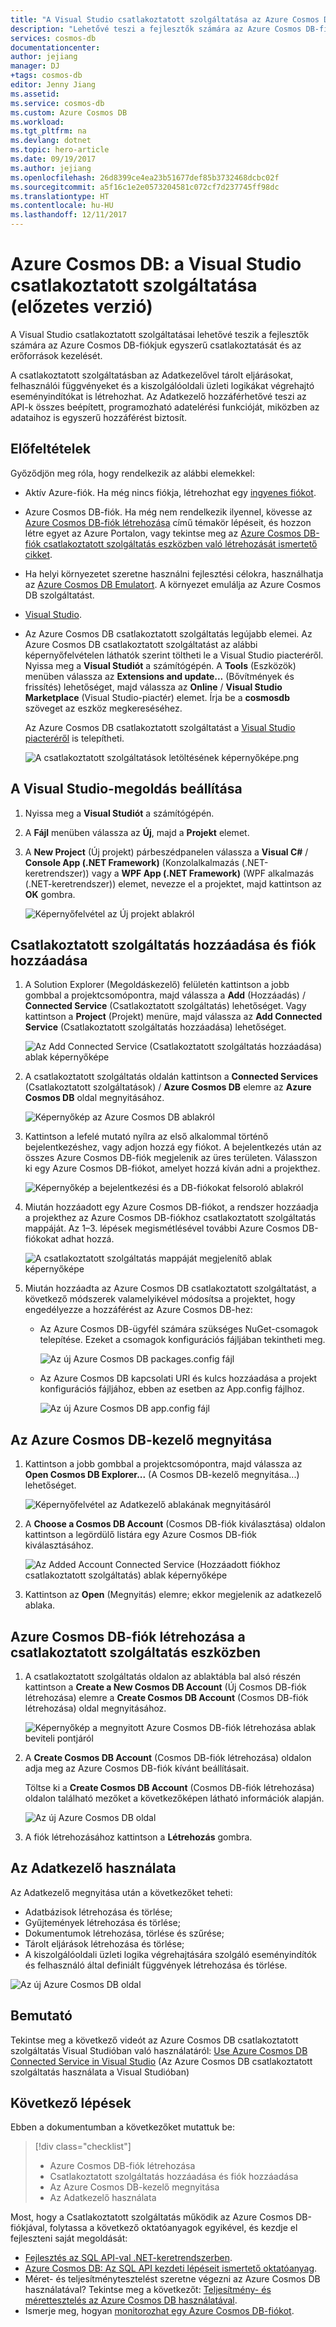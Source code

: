 ```yaml
---
title: "A Visual Studio csatlakoztatott szolgáltatása az Azure Cosmos DB-hez"
description: "Lehetővé teszi a fejlesztők számára az Azure Cosmos DB-fiókjuk egyszerű csatlakoztatását és az erőforrások kezelését a Visual Studio csatlakoztatott szolgáltatásain keresztül"
services: cosmos-db
documentationcenter: 
author: jejiang
manager: DJ
+tags: cosmos-db
editor: Jenny Jiang
ms.assetid: 
ms.service: cosmos-db
ms.custom: Azure Cosmos DB
ms.workload: 
ms.tgt_pltfrm: na
ms.devlang: dotnet
ms.topic: hero-article
ms.date: 09/19/2017
ms.author: jejiang
ms.openlocfilehash: 26d8399ce4ea23b51677def85b3732468dcbc02f
ms.sourcegitcommit: a5f16c1e2e0573204581c072cf7d237745ff98dc
ms.translationtype: HT
ms.contentlocale: hu-HU
ms.lasthandoff: 12/11/2017
---
```

# <a name="azure-cosmos-db-visual-studio-connected-service-preview"></a>Azure Cosmos DB: a Visual Studio csatlakoztatott szolgáltatása (előzetes verzió)

A Visual Studio csatlakoztatott szolgáltatásai lehetővé teszik a fejlesztők számára az Azure Cosmos DB-fiókjuk egyszerű csatlakoztatását és az erőforrások kezelését.

A csatlakoztatott szolgáltatásban az Adatkezelővel tárolt eljárásokat, felhasználói függvényeket és a kiszolgálóoldali üzleti logikákat végrehajtó eseményindítókat is létrehozhat. Az Adatkezelő hozzáférhetővé teszi az API-k összes beépített, programozható adatelérési funkcióját, miközben az adataihoz is egyszerű hozzáférést biztosít.

## <a name="prerequisites"></a>Előfeltételek

Győződjön meg róla, hogy rendelkezik az alábbi elemekkel:

* Aktív Azure-fiók. Ha még nincs fiókja, létrehozhat egy [ingyenes fiókot](https://azure.microsoft.com/free/). 
* Azure Cosmos DB-fiók. Ha még nem rendelkezik ilyennel, kövesse az [Azure Cosmos DB-fiók létrehozása](create-documentdb-dotnet.md) című témakör lépéseit, és hozzon létre egyet az Azure Portalon, vagy tekintse meg az [Azure Cosmos DB-fiók csatlakoztatott szolgáltatás eszközben való létrehozását ismertető cikket](#Create-an-Azure-Cosmo-DB-account-in-Connected-Service-tool). 
* Ha helyi környezetet szeretne használni fejlesztési célokra, használhatja az [Azure Cosmos DB Emulatort](local-emulator.md). A környezet emulálja az Azure Cosmos DB szolgáltatást.
* [Visual Studio](http://www.visualstudio.com/).
* Az Azure Cosmos DB csatlakoztatott szolgáltatás legújabb elemei. Az Azure Cosmos DB csatlakoztatott szolgáltatást az alábbi képernyőfelvételen láthatók szerint töltheti le a Visual Studio piacteréről. Nyissa meg a **Visual Studiót** a számítógépén. A **Tools** (Eszközök) menüben válassza az **Extensions and update...** (Bővítmények és frissítés) lehetőséget, majd válassza az **Online** / **Visual Studio Marketplace** (Visual Studio-piactér) elemet. Írja be a **cosmosdb** szöveget az eszköz megkereséséhez.

    Az Azure Cosmos DB csatlakoztatott szolgáltatást a [Visual Studio piacteréről](https://go.microsoft.com/fwlink/?linkid=858709) is telepítheti.

    ![A csatlakoztatott szolgáltatások letöltésének képernyőképe.png](./media/connected-service/connected-service-downloadbits.png) 

## <a id="SetupVS"></a>A Visual Studio-megoldás beállítása
1. Nyissa meg a **Visual Studiót** a számítógépén.
2. A **Fájl** menüben válassza az **Új**, majd a **Projekt** elemet.
3. A **New Project** (Új projekt) párbeszédpanelen válassza a **Visual C#** / **Console App (.NET Framework)** (Konzolalkalmazás (.NET-keretrendszer)) vagy a **WPF App (.NET Framework)** (WPF alkalmazás (.NET-keretrendszer)) elemet, nevezze el a projektet, majd kattintson az **OK** gombra.

    ![Képernyőfelvétel az Új projekt ablakról](./media/connected-service/connected-service-new-project.png)
    
## <a name="add-connected-service-and-add-account"></a>Csatlakoztatott szolgáltatás hozzáadása és fiók hozzáadása
1. A Solution Explorer (Megoldáskezelő) felületén kattintson a jobb gombbal a projektcsomópontra, majd válassza a **Add** (Hozzáadás) / **Connected Service** (Csatlakoztatott szolgáltatás) lehetőséget. Vagy kattintson a **Project** (Projekt) menüre, majd válassza az **Add Connected Service** (Csatlakoztatott szolgáltatás hozzáadása) lehetőséget.

    ![Az Add Connected Service (Csatlakoztatott szolgáltatás hozzáadása) ablak képernyőképe](./media/connected-service/connected-service-add-connectedservice-rightclick.png)
2. A csatlakoztatott szolgáltatás oldalán kattintson a **Connected Services** (Csatlakoztatott szolgáltatások) / **Azure Cosmos DB** elemre az **Azure Cosmos DB** oldal megnyitásához.

    ![Képernyőkép az Azure Cosmos DB ablakról](./media/connected-service/connected-service-choose-azure-cosmosdb.png)
3. Kattintson a lefelé mutató nyílra az első alkalommal történő bejelentkezéshez, vagy adjon hozzá egy fiókot. A bejelentkezés után az összes Azure Cosmos DB-fiók megjelenik az üres területen. Válasszon ki egy Azure Cosmos DB-fiókot, amelyet hozzá kíván adni a projekthez.

    ![Képernyőkép a bejelentkezési és a DB-fiókokat felsoroló ablakról](./media/connected-service/connected-service-add-db-account.png)
4. Miután hozzáadott egy Azure Cosmos DB-fiókot, a rendszer hozzáadja a projekthez az Azure Cosmos DB-fiókhoz csatlakoztatott szolgáltatás mappáját. Az 1–3. lépések megismétlésével további Azure Cosmos DB-fiókokat adhat hozzá.

    ![A csatlakoztatott szolgáltatás mappáját megjelenítő ablak képernyőképe](./media/connected-service/connected-service-add-connectedservice-folder.png)

5. Miután hozzáadta az Azure Cosmos DB csatlakoztatott szolgáltatást, a következő módszerek valamelyikével módosítsa a projektet, hogy engedélyezze a hozzáférést az Azure Cosmos DB-hez:

    * Az Azure Cosmos DB-ügyfél számára szükséges NuGet-csomagok telepítése. Ezeket a csomagok konfigurációs fájljában tekintheti meg. 

        ![Az új Azure Cosmos DB packages.config fájl](./media/connected-service/connected-service-packages-config.png)   
    
    * Az Azure Cosmos DB kapcsolati URI és kulcs hozzáadása a projekt konfigurációs fájljához, ebben az esetben az App.config fájlhoz. 

        ![Az új Azure Cosmos DB app.config fájl](./media/connected-service/connected-service-app-config.png) 

## <a name="open-azure-cosmos-db-explorer"></a>Az Azure Cosmos DB-kezelő megnyitása
1. Kattintson a jobb gombbal a projektcsomópontra, majd válassza az **Open Cosmos DB Explorer...** (A Cosmos DB-kezelő megnyitása...) lehetőséget.

    ![Képernyőfelvétel az Adatkezelő ablakának megnyitásáról](./media/connected-service/connected-service-right-click-open-data-exporer.png)
2. A **Choose a Cosmos DB Account** (Cosmos DB-fiók kiválasztása) oldalon kattintson a legördülő listára egy Azure Cosmos DB-fiók kiválasztásához.

    ![Az Added Account Connected Service (Hozzáadott fiókhoz csatlakoztatott szolgáltatás) ablak képernyőképe](./media/connected-service/connected-service-open-explorer.png)
3. Kattintson az **Open** (Megnyitás) elemre; ekkor megjelenik az adatkezelő ablaka.

## <a id="Create-an-Azure-Cosmo-DB-account-in-Connected-Service-tool"></a>Azure Cosmos DB-fiók létrehozása a csatlakoztatott szolgáltatás eszközben
1. A csatlakoztatott szolgáltatás oldalon az ablaktábla bal alsó részén kattintson a **Create a New Cosmos DB Account** (Új Cosmos DB-fiók létrehozása) elemre a **Create Cosmos DB Account** (Cosmos DB-fiók létrehozása) oldal megnyitásához.

    ![Képernyőkép a megnyitott Azure Cosmos DB-fiók létrehozása ablak beviteli pontjáról](./media/connected-service/connected-service-click-new-db-account.png)
2. A **Create Cosmos DB Account** (Cosmos DB-fiók létrehozása) oldalon adja meg az Azure Cosmos DB-fiók kívánt beállításait.

    Töltse ki a **Create Cosmos DB Account** (Cosmos DB-fiók létrehozása) oldalon található mezőket a következőképen látható információk alapján. 
 
    ![Az új Azure Cosmos DB oldal](./media/connected-service/connected-service-create-new-account.png)        
3. A fiók létrehozásához kattintson a **Létrehozás** gombra.

## <a name="use-data-explorer"></a>Az Adatkezelő használata

Az Adatkezelő megnyitása után a következőket teheti:
* Adatbázisok létrehozása és törlése;
* Gyűjtemények létrehozása és törlése;
* Dokumentumok létrehozása, törlése és szűrése;
* Tárolt eljárások létrehozása és törlése;
* A kiszolgálóoldali üzleti logika végrehajtására szolgáló eseményindítók és felhasználó által definiált függvények létrehozása és törlése. 

![Az új Azure Cosmos DB oldal](./media/connected-service/connected-service-dataexplorerui.png)

## <a name="demo"></a>Bemutató

Tekintse meg a következő videót az Azure Cosmos DB csatlakoztatott szolgáltatás Visual Studióban való használatáról: [Use Azure Cosmos DB Connected Service in Visual Studio](https://go.microsoft.com/fwlink/?linkid=858711) (Az Azure Cosmos DB csatlakoztatott szolgáltatás használata a Visual Studióban)

## <a name="next-steps"></a>Következő lépések
Ebben a dokumentumban a következőket mutattuk be:

> [!div class="checklist"]
> * Azure Cosmos DB-fiók létrehozása
> * Csatlakoztatott szolgáltatás hozzáadása és fiók hozzáadása
> * Az Azure Cosmos DB-kezelő megnyitása
> * Az Adatkezelő használata

Most, hogy a Csatlakoztatott szolgáltatás működik az Azure Cosmos DB-fiókjával, folytassa a következő oktatóanyagok egyikével, és kezdje el fejleszteni saját megoldását:

* [Fejlesztés az SQL API-val .NET-keretrendszerben](tutorial-develop-documentdb-dotnet.md).
* [Azure Cosmos DB: Az SQL API kezdeti lépéseit ismertető oktatóanyag](documentdb-get-started.md).
* Méret- és teljesítménytesztelést szeretne végezni az Azure Cosmos DB használatával? Tekintse meg a következőt: [Teljesítmény- és mérettesztelés az Azure Cosmos DB használatával](performance-testing.md).
* Ismerje meg, hogyan [monitorozhat egy Azure Cosmos DB-fiókot](monitor-accounts.md).

